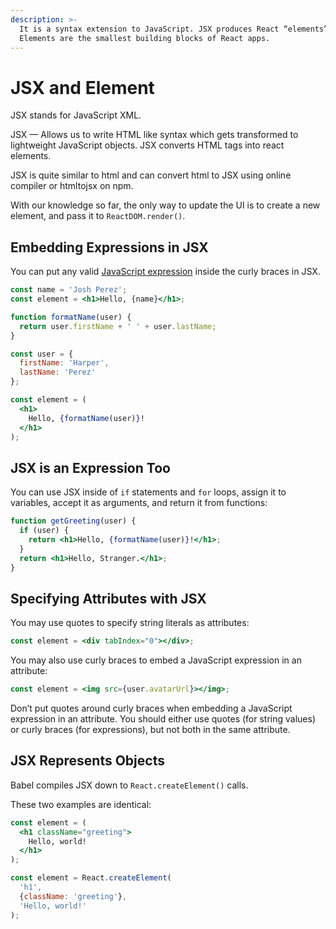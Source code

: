 ```yaml
---
description: >-
  It is a syntax extension to JavaScript. JSX produces React “elements”.
  Elements are the smallest building blocks of React apps.
---
```


# JSX and Element

JSX stands for JavaScript XML.

JSX — Allows us to write HTML like syntax which gets transformed to lightweight JavaScript objects. JSX converts HTML tags into react elements.

JSX is quite similar to html and can convert html to JSX using online compiler or htmltojsx on npm.

With our knowledge so far, the only way to update the UI is to create a new element, and pass it to `ReactDOM.render()`.

## Embedding Expressions in JSX

You can put any valid [JavaScript expression](https://developer.mozilla.org/en-US/docs/Web/JavaScript/Guide/Expressions\_and\_Operators#Expressions) inside the curly braces in JSX.

```jsx
const name = 'Josh Perez';
const element = <h1>Hello, {name}</h1>;

function formatName(user) {
  return user.firstName + ' ' + user.lastName;
}

const user = {
  firstName: 'Harper',
  lastName: 'Perez'
};

const element = (
  <h1>
    Hello, {formatName(user)}!
  </h1>
);
```

## JSX is an Expression Too

You can use JSX inside of `if` statements and `for` loops, assign it to variables, accept it as arguments, and return it from functions:

```jsx
function getGreeting(user) {
  if (user) {
    return <h1>Hello, {formatName(user)}!</h1>;
  }
  return <h1>Hello, Stranger.</h1>;
}
```

## Specifying Attributes with JSX

You may use quotes to specify string literals as attributes:

```jsx
const element = <div tabIndex="0"></div>;
```

You may also use curly braces to embed a JavaScript expression in an attribute:

```jsx
const element = <img src={user.avatarUrl}></img>;
```

Don’t put quotes around curly braces when embedding a JavaScript expression in an attribute. You should either use quotes (for string values) or curly braces (for expressions), but not both in the same attribute.

## JSX Represents Objects

Babel compiles JSX down to `React.createElement()` calls.

These two examples are identical:

```jsx
const element = (
  <h1 className="greeting">
    Hello, world!
  </h1>
);
```

```jsx
const element = React.createElement(
  'h1',
  {className: 'greeting'},
  'Hello, world!'
);
```
